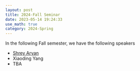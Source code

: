 ```yaml
---
layout: post
title: 2024-Fall Seminar
date: 2023-05-14 19:24:33
use_math: true
category: 2024-Spring
---
```

 
In the following Fall semester, we have the following speakers

- [Shrey Aryan](https://shrey183.github.io)
- Xiaoding Yang
- TBA
